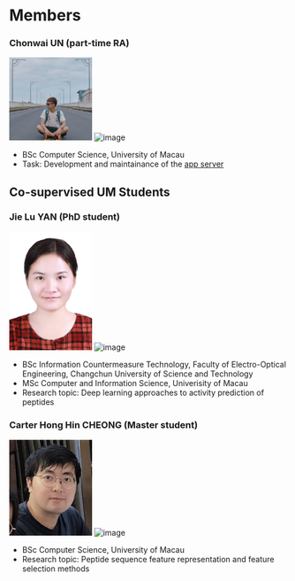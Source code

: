 # Members 

### Chonwai UN (part-time RA) 
<img src="images/edison.jpg" width="150"> ![image](https://user-images.githubusercontent.com/5370511/127591595-5b71320b-0cd9-4050-a917-8254428c9b5d.png)

- BSc Computer Science, University of Macau
- Task: Development and maintainance of the [app server](https://app.cbbio.online)

## Co-supervised UM Students
### Jie Lu YAN (PhD student) 
<img src="images/yanjielu.jpg" width="150"> ![image](https://user-images.githubusercontent.com/5370511/127591672-bad0835c-45e5-4e98-8323-978c3e9e1b83.png)

- BSc Information Countermeasure Technology, Faculty of Electro-Optical Engineering, Changchun University of Science and Technology
- MSc Computer and Information Science, Univerisity of Macau
- Research topic: Deep learning approaches to activity prediction of peptides

### Carter Hong Hin CHEONG (Master student)

<img src="images/carter.jpg" width="150"> ![image](https://user-images.githubusercontent.com/5370511/127591739-4de3e2d2-5524-4f98-830e-c593c55228e9.png)

- BSc Computer Science, University of Macau
- Research topic: Peptide sequence feature representation and feature selection methods
